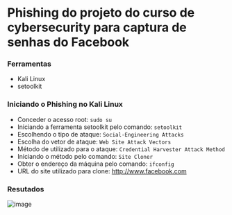 # Phishing do projeto do curso de cybersecurity para captura de senhas do Facebook

### Ferramentas

- Kali Linux
- setoolkit

### Iniciando o Phishing no Kali Linux

-  Conceder o acesso root: ``` sudo su ```
- Iniciando a ferramenta setoolkit pelo comando: ``` setoolkit ```
- Escolhendo o tipo de ataque: ``` Social-Engineering Attacks ```
- Escolha do vetor de ataque: ``` Web Site Attack Vectors ```
- Método de utilizado para o ataque: ```Credential Harvester Attack Method ```
- Iniciando o método pelo comando: ``` Site Cloner ```
- Obter o endereço da máquina pelo comando: ``` ifconfig ```
- URL do site utilizado para clone: http://www.facebook.com

### Resutados
![image](https://github.com/gabrielbcruz/cibersecurity-desafio-phishing/assets/78567885/7a3a9650-24f4-4b12-a0cc-e5496aad58e7)


